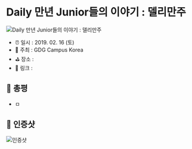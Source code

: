 # Daily 만년 Junior들의 이야기 : 델리만주

![Daily 만년 Junior들의 이야기 : 델리만주](image.jpg)

- ⏰ 일시 : 2019. 02. 16 (토)
- 💁 주최 : GDG Campus Korea
- ⛳ 장소 : 
- 🔗 링크 : 

## 👏 총평 

- ㅁ

## 📸 인증샷

![인증샷](self.png)
